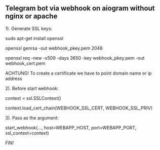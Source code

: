 ## Telegram bot via webhook on aiogram without nginx or apache



1). Generate SSL keys:

sudo apt-get install openssl

openssl genrsa -out webhook_pkey.pem 2048

openssl req -new -x509 -days 3650 -key webhook_pkey.pem -out webhook_cert.pem

ACHTUNG! To create a certificate we have to point domain name or ip address

2). Before start webhook:

context = ssl.SSLContext()

context.load_cert_chain(WEBHOOK_SSL_CERT, WEBHOOK_SSL_PRIV)

3). Pass as the argument:

start_webhook(..., host=WEBAPP_HOST, port=WEBAPP_PORT, ssl_context=context)


FIN!
